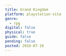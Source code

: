 ```yaml
---
title: Grand Kingdom
platform: playstation-vita
genre:
  - rpg
digital: false
physical: true
guide: false
pending: false
posted: 2016-07-16
---
```

